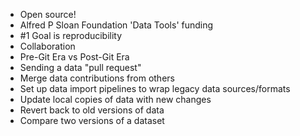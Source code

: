 - Open source!
- Alfred P Sloan Foundation 'Data Tools' funding
- #1 Goal is reproducibility
- Collaboration
- Pre-Git Era vs Post-Git Era
- Sending a data "pull request"
- Merge data contributions from others
- Set up data import pipelines to wrap legacy data sources/formats
- Update local copies of data with new changes
- Revert back to old versions of data
- Compare two versions of a dataset

